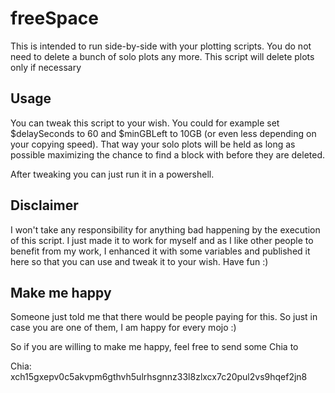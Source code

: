 # freeSpace
This is intended to run side-by-side with your plotting scripts. You do not need to delete a bunch of solo plots any more. This script will delete plots only if necessary
## Usage
You can tweak this script to your wish. You could for example set $delaySeconds to 60 and $minGBLeft to 10GB (or even less depending on your copying speed). That way your solo plots will be held as long as possible maximizing the chance to find a block with before they are deleted.

After tweaking you can just run it in a powershell.

## Disclaimer
I won't take any responsibility for anything bad happening by the execution of this script. I just made it to work for myself and as I like other people to benefit from my work, I enhanced it with some variables and published it here so that you can use and tweak it to your wish. Have fun :)

## Make me happy
Someone just told me that there would be people paying for this. So just in case you are one of them, I am happy for every mojo :)

So if you are willing to make me happy, feel free to send some Chia to

Chia: xch15gxepv0c5akvpm6gthvh5ulrhsgnnz33l8zlxcx7c20pul2vs9hqef2jn8
